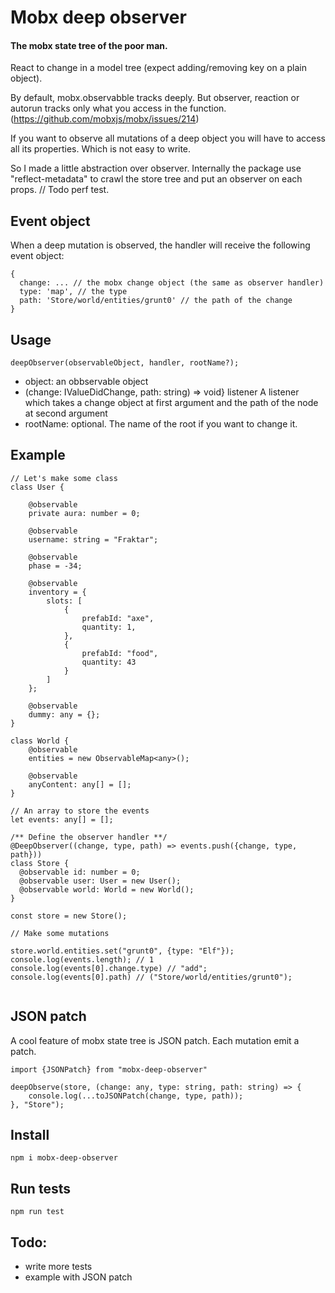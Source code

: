 # Mobx deep observer
#### The mobx state tree of the poor man.

React to change in a model tree (expect adding/removing key on a plain object).

By default, mobx.observabble tracks deeply. But observer, reaction or autorun tracks only what you access in the function. (https://github.com/mobxjs/mobx/issues/214)

If you want to observe all mutations of a deep object you will have to access all its properties. Which is not easy to write.

So I made a little abstraction over observer. Internally the package use "reflect-metadata" to crawl the store tree and put an observer on each props. // Todo perf test.

## Event object

When a deep mutation is observed, the handler will receive the following event object:

```
{
  change: ... // the mobx change object (the same as observer handler)
  type: 'map', // the type
  path: 'Store/world/entities/grunt0' // the path of the change 
}

``` 

## Usage

`deepObserver(observableObject, handler, rootName?);`

- object: an obbservable object
- (change: IValueDidChange<T>, path: string) => void} listener A listener which takes a change object at first argument and the path of the node at second argument
- rootName: optional. The name of the root if you want to change it.

## Example

```
// Let's make some class 
class User {

    @observable
    private aura: number = 0;

    @observable
    username: string = "Fraktar";

    @observable
    phase = -34;

    @observable
    inventory = {
        slots: [
            {
                prefabId: "axe",
                quantity: 1,
            },
            {
                prefabId: "food",
                quantity: 43
            }
        ]
    };

    @observable
    dummy: any = {};
}
  
class World {
    @observable
    entities = new ObservableMap<any>();

    @observable
    anyContent: any[] = [];
}
  
// An array to store the events
let events: any[] = [];
  
/** Define the observer handler **/
@DeepObserver((change, type, path) => events.push({change, type, path}))
class Store {
  @observable id: number = 0;
  @observable user: User = new User();
  @observable world: World = new World();
}
  
const store = new Store();

// Make some mutations

store.world.entities.set("grunt0", {type: "Elf"});
console.log(events.length); // 1
console.log(events[0].change.type) // "add";
console.log(events[0].path) // ("Store/world/entities/grunt0");
  
```

## JSON patch

A cool feature of mobx state tree is JSON patch. Each mutation emit a patch.

```
import {JSONPatch} from "mobx-deep-observer"

deepObserve(store, (change: any, type: string, path: string) => {
    console.log(...toJSONPatch(change, type, path));
}, "Store");

```


## Install

`npm i mobx-deep-observer`

## Run tests

`npm run test`

## Todo:
- write more tests
- example with JSON patch